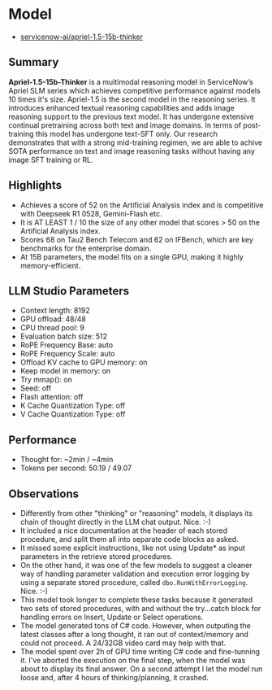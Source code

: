 # Model

- [servicenow-ai/apriel-1.5-15b-thinker](https://huggingface.co/ServiceNow-AI/Apriel-1.5-15b-Thinker)

## Summary

**Apriel-1.5-15b-Thinker** is a multimodal reasoning model in ServiceNow’s Apriel SLM series which achieves competitive performance against models 10 times it's size. Apriel-1.5 is the second model in the reasoning series. It introduces enhanced textual reasoning capabilities and adds image reasoning support to the previous text model. It has undergone extensive continual pretraining across both text and image domains. In terms of post-training this model has undergone text-SFT only. Our research demonstrates that with a strong mid-training regimen, we are able to achive SOTA performance on text and image reasoning tasks without having any image SFT training or RL.

## Highlights

- Achieves a score of 52 on the Artificial Analysis index and is competitive with Deepseek R1 0528, Gemini-Flash etc.
- It is AT LEAST 1 / 10 the size of any other model that scores > 50 on the Artificial Analysis index.
- Scores 68 on Tau2 Bench Telecom and 62 on IFBench, which are key benchmarks for the enterprise domain.
- At 15B parameters, the model fits on a single GPU, making it highly memory-efficient.

## LLM Studio Parameters

- Context length: 8192
- GPU offload: 48/48
- CPU thread pool: 9
- Evaluation batch size: 512
- RoPE Frequency Base: auto
- RoPE Frequency Scale: auto
- Offload KV cache to GPU memory: on
- Keep model in memory: on
- Try mmap(): on
- Seed: off
- Flash attention: off
- K Cache Quantization Type: off
- V Cache Quantization Type: off

## Performance

- Thought for: ~2min / ~4min
- Tokens per second: 50.19 / 49.07

## Observations

- Differently from other "thinking" or "reasoning" models, it displays its chain of thought directly in the LLM chat output. Nice. :-)
- It included a nice documentation at the header of each stored procedure, and split them all into separate code blocks as asked.
- It missed some explicit instructions, like not using Update* as input parameters in the retrieve stored procedures.
- On the other hand, it was one of the few models to suggest a cleaner way of handling parameter validation and execution error logging by using a separate stored procedure, called `dbo.RunWithErrorLogging`. Nice. :-)
- This model took longer to complete these tasks because it generated two sets of stored procedures, with and without the try...catch block for handling errors on Insert, Update or Select operations.
- The model generated tons of C# code. However, when outputing the latest classes after a long thought, it ran out of context/memory and could not proceed. A 24/32GB video card may help with that.
- The model spent over 2h of GPU time writing C# code and fine-tunning it. I've aborted the execution on the final step, when the model was about to display its final answer. On a second attempt I let the model run loose and, after 4 hours of thinking/planning, it crashed.
